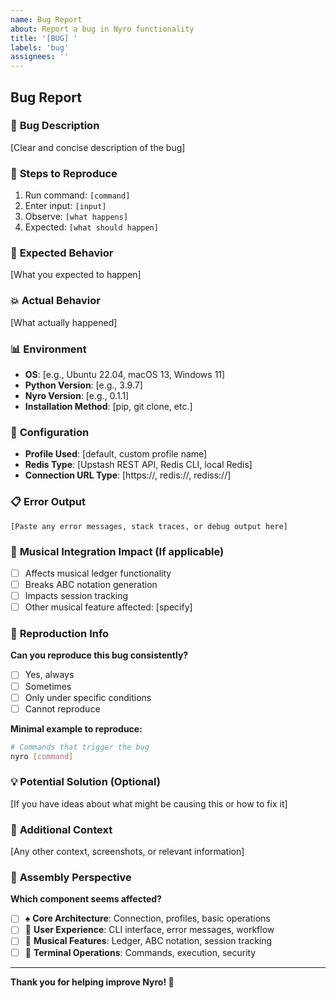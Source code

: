 ```yaml
---
name: Bug Report
about: Report a bug in Nyro functionality
title: '[BUG] '
labels: 'bug'
assignees: ''
---
```


## Bug Report

### 🐛 **Bug Description**
[Clear and concise description of the bug]

### 🔄 **Steps to Reproduce**
1. Run command: `[command]`
2. Enter input: `[input]`
3. Observe: `[what happens]`
4. Expected: `[what should happen]`

### 🎯 **Expected Behavior**
[What you expected to happen]

### 💥 **Actual Behavior**
[What actually happened]

### 📊 **Environment**
- **OS**: [e.g., Ubuntu 22.04, macOS 13, Windows 11]
- **Python Version**: [e.g., 3.9.7]
- **Nyro Version**: [e.g., 0.1.1]
- **Installation Method**: [pip, git clone, etc.]

### 🔧 **Configuration**
- **Profile Used**: [default, custom profile name]
- **Redis Type**: [Upstash REST API, Redis CLI, local Redis]
- **Connection URL Type**: [https://, redis://, rediss://]

### 📋 **Error Output**
```
[Paste any error messages, stack traces, or debug output here]
```

### 🎼 **Musical Integration Impact** (If applicable)
- [ ] Affects musical ledger functionality
- [ ] Breaks ABC notation generation
- [ ] Impacts session tracking
- [ ] Other musical feature affected: [specify]

### 🧪 **Reproduction Info**
**Can you reproduce this bug consistently?**
- [ ] Yes, always
- [ ] Sometimes
- [ ] Only under specific conditions
- [ ] Cannot reproduce

**Minimal example to reproduce:**
```bash
# Commands that trigger the bug
nyro [command]
```

### 💡 **Potential Solution** (Optional)
[If you have ideas about what might be causing this or how to fix it]

### 📎 **Additional Context**
[Any other context, screenshots, or relevant information]

### 🎵 **Assembly Perspective**
**Which component seems affected?**
- [ ] ♠️ **Core Architecture**: Connection, profiles, basic operations
- [ ] 🌿 **User Experience**: CLI interface, error messages, workflow
- [ ] 🎸 **Musical Features**: Ledger, ABC notation, session tracking
- [ ] 🧵 **Terminal Operations**: Commands, execution, security

---

**Thank you for helping improve Nyro! 🎼**